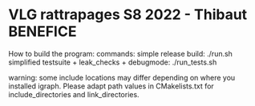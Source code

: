 # VLG rattrapages S8 2022 - Thibaut BENEFICE

How to build the program:
    commands: 
        simple release build:
            ./run.sh
        simplified testsuite + leak_checks + debugmode:
            ./run_tests.sh

warning: some include locations may differ depending on where you installed
igraph. Please adapt path values in CMakelists.txt for include_directories
and link_directories.
